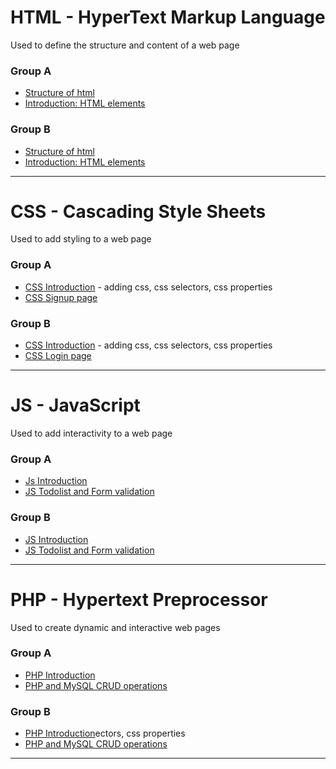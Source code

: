 <h1>HTML - HyperText Markup Language</h1>
<div>Used to define the structure and content of a web page</div>
<h3>Group A</h3>
<ul>
  <li> <a href="./Group%20A/structure.html">Structure of html</a></li>
  <li><a href="./Group%20A/home.html">Introduction: HTML elements</a></li>
</ul>
<h3>Group B</h3>
<ul>
  <li> <a href="./Group%20B/structure.html">Structure of html</a></li>
  <li><a href="./Group%20B/home.html">Introduction: HTML elements</a></li>
</ul>
<hr>
<h1>CSS - Cascading Style Sheets</h1>
<div>Used to add styling to a web page</div>
<h3>Group A</h3>
<ul>
  <li> <a href="./Group%20A/28-01-2025">CSS Introduction</a> - adding css, css selectors, css properties</li>
  <li><a href="./Group%20A/06-02-2025">CSS Signup page</a></li>
</ul>
<h3>Group B</h3>
<ul>
  <li> <a href="./Group%20B/29-01-2025">CSS Introduction</a> - adding css, css selectors, css properties</li>
  <li><a href="./Group%20B/06-02-2025">CSS Login page</a></li>
</ul>
<hr>
<h1>JS - JavaScript</h1>
<div>Used to add interactivity to a web page</div>
<h3>Group A</h3>
<ul>
  <li> <a href="./Group%20A/11-02-2025">Js Introduction</a> </li>
  <li><a href="./Group%20A/25-02-2025">JS Todolist and Form validation</a></li>
</ul>
<h3>Group B</h3>
<ul>
  <li> <a href="./Group%20B/12-02-2025">JS Introduction</a></li>
  <li><a href="./Group%20B/26-02-2025">JS Todolist and Form validation</a></li>
</ul>
<hr>
<h1>PHP - Hypertext Preprocessor</h1>
<div>Used to create dynamic and interactive web pages</div>
<h3>Group A</h3>
<ul>
  <li> <a href="./Group%20A/11-03-2025/intro.php">PHP Introduction</a> </li>
  <li><a href="./Group%20A/11-03-2025">PHP and MySQL CRUD operations</a></li>
</ul>
<h3>Group B</h3>
<ul>
  <li> <a href="./Group%20B/12-03-2025/intro.php">PHP Introduction</a>ectors, css properties</li>
  <li><a href="./Group%20B/12-03-2025">PHP and MySQL CRUD operations</a></li>
</ul>
<hr>